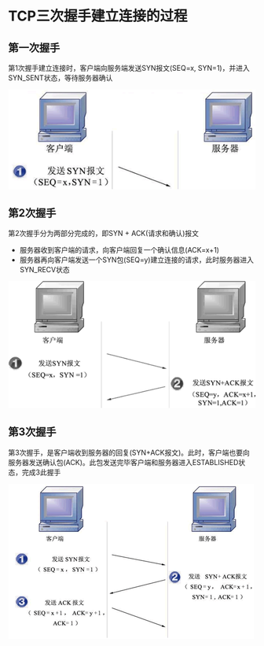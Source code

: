 # TCP三次握手建立连接的过程

## 第一次握手

第1次握手建立连接时，客户端向服务端发送SYN报文(SEQ=x, SYN=1)，并进入SYN_SENT状态，等待服务器确认

![TCP第一次握手](images/TCP第1次握手.gif)

## 第2次握手

第2次握手分为两部分完成的，即SYN + ACK(请求和确认)报文

- 服务器收到客户端的请求，向客户端回复一个确认信息(ACK=x+1)
- 服务器再向客户端发送一个SYN包(SEQ=y)建立连接的请求，此时服务器进入SYN_RECV状态

![TCP第二次握手](images/TCP第2次握手.gif)

## 第3次握手

第3次握手，是客户端收到服务器的回复(SYN+ACK报文)。此时，客户端也要向服务器发送确认包(ACK)。此包发送完毕客户端和服务器进入ESTABLISHED状态，完成3此握手

![TCP第三次握手](images/TCP第3次握手.gif)
